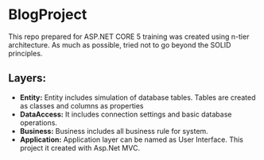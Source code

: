 # BlogProject
This repo prepared for ASP.NET CORE 5 training was created using n-tier architecture. As much as possible, tried not to go beyond the SOLID principles.

## Layers:
 - **Entity:** Entity includes simulation of database tables. Tables are created as classes and columns as properties
 - **DataAccess:** It includes connection settings and basic database operations.
 - **Business:** Business includes all business rule for system.
 - **Application:** Application layer can be named as User Interface. This project it created with Asp.Net MVC.
